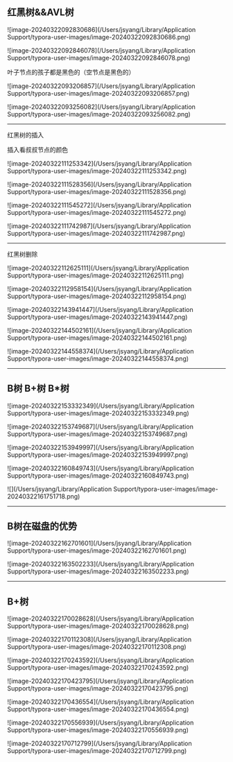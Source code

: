 ## 红黑树&&AVL树

![image-20240322092830686](/Users/jsyang/Library/Application Support/typora-user-images/image-20240322092830686.png)

![image-20240322092846078](/Users/jsyang/Library/Application Support/typora-user-images/image-20240322092846078.png)

叶子节点的孩子都是黑色的（空节点是黑色的）

![image-20240322093206857](/Users/jsyang/Library/Application Support/typora-user-images/image-20240322093206857.png)

![image-20240322093256082](/Users/jsyang/Library/Application Support/typora-user-images/image-20240322093256082.png)

---

红黑树的插入

插入看叔叔节点的颜色

![image-20240322111253342](/Users/jsyang/Library/Application Support/typora-user-images/image-20240322111253342.png)

![image-20240322111528356](/Users/jsyang/Library/Application Support/typora-user-images/image-20240322111528356.png)

![image-20240322111545272](/Users/jsyang/Library/Application Support/typora-user-images/image-20240322111545272.png)

![image-20240322111742987](/Users/jsyang/Library/Application Support/typora-user-images/image-20240322111742987.png)

---

红黑树删除

![image-20240322112625111](/Users/jsyang/Library/Application Support/typora-user-images/image-20240322112625111.png)

![image-20240322112958154](/Users/jsyang/Library/Application Support/typora-user-images/image-20240322112958154.png)

![image-20240322143941447](/Users/jsyang/Library/Application Support/typora-user-images/image-20240322143941447.png)

![image-20240322144502161](/Users/jsyang/Library/Application Support/typora-user-images/image-20240322144502161.png)

![image-20240322144558374](/Users/jsyang/Library/Application Support/typora-user-images/image-20240322144558374.png)

---

## B树 B+树 B*树

![image-20240322153332349](/Users/jsyang/Library/Application Support/typora-user-images/image-20240322153332349.png)

![image-20240322153749687](/Users/jsyang/Library/Application Support/typora-user-images/image-20240322153749687.png)

![image-20240322153949997](/Users/jsyang/Library/Application Support/typora-user-images/image-20240322153949997.png)

![image-20240322160849743](/Users/jsyang/Library/Application Support/typora-user-images/image-20240322160849743.png)

![](/Users/jsyang/Library/Application Support/typora-user-images/image-20240322161751718.png)



---

## B树在磁盘的优势



![image-20240322162701601](/Users/jsyang/Library/Application Support/typora-user-images/image-20240322162701601.png)

![image-20240322163502233](/Users/jsyang/Library/Application Support/typora-user-images/image-20240322163502233.png)

---

## B+树

![image-20240322170028628](/Users/jsyang/Library/Application Support/typora-user-images/image-20240322170028628.png)

![image-20240322170112308](/Users/jsyang/Library/Application Support/typora-user-images/image-20240322170112308.png)

![image-20240322170243592](/Users/jsyang/Library/Application Support/typora-user-images/image-20240322170243592.png)

![image-20240322170423795](/Users/jsyang/Library/Application Support/typora-user-images/image-20240322170423795.png)

![image-20240322170436554](/Users/jsyang/Library/Application Support/typora-user-images/image-20240322170436554.png)

![image-20240322170556939](/Users/jsyang/Library/Application Support/typora-user-images/image-20240322170556939.png)

![image-20240322170712799](/Users/jsyang/Library/Application Support/typora-user-images/image-20240322170712799.png)